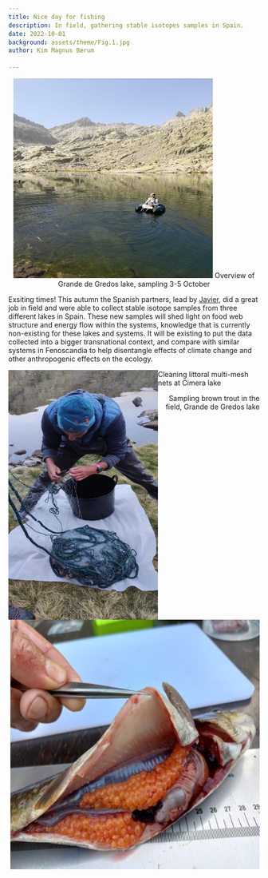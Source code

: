 ```yaml
---
title: Nice day for fishing
description: In field, gathering stable isotopes samples in Spain.  
date: 2022-10-01
background: assets/theme/Fig.1.jpg
author: Kim Magnus Bærum

---
```

<p align="center">
<img src="https://github.com/kimmagnusb/FreshRestore/blob/main/assets/theme/Fig.4.jpg?raw=true" width="400" height="400">
Overview of Grande de Gredos lake, sampling 3-5 October
</p>

Exsiting times! This autumn the Spanish partners, lead by [Javier](https://kimmagnusb.github.io/FreshRestore/team/#Javier+S%C3%A1nchez+Hern%C3%A1ndez), did a great job in field and were able to collect stable isotope samples from three different lakes in Spain.
These new samples will shed light on food web structure and energy flow within the systems, knowledge that is currently non-existing for these lakes and systems. It will be existing to put the data collected into a bigger transnational context, and compare with similar systems in Fenoscandia to help disentangle effects of climate change and other anthropogenic effects on the ecology.

<p align="left">
<img align="left" src="https://github.com/kimmagnusb/FreshRestore/blob/main/assets/theme/Fig.9.jpg?raw=true" width="300" height="500">
Cleaning littoral multi-mesh nets at Cimera lake
</p>
<p align="right">
<img align="right" src="https://github.com/kimmagnusb/FreshRestore/blob/main/assets/theme/Fig.5.jpg?raw=true" width="500" height="500">
Sampling brown trout in the field, Grande de Gredos lake
</p>  
